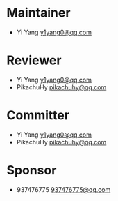 # Maintainer
- Yi Yang <y1yang0@qq.com>

# Reviewer
- Yi Yang <y1yang0@qq.com>
- PikachuHy <pikachuhy@qq.com>

# Committer
- Yi Yang <y1yang0@qq.com>
- PikachuHy <pikachuhy@qq.com>

# Sponsor
- 937476775 <937476775@qq.com>